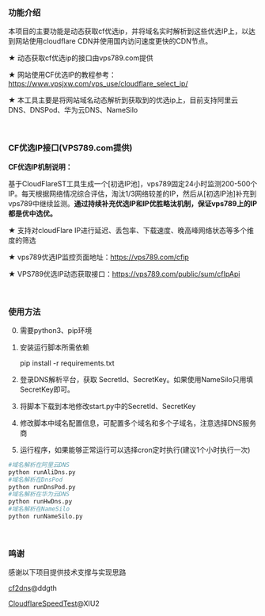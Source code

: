 ### 功能介绍

本项目的主要功能是动态获取cf优选ip，并将域名实时解析到这些优选IP上，以达到网站使用cloudflare CDN并使用国内访问速度更快的CDN节点。

★ 动态获取cf优选ip的接口由vps789.com提供

★ 网站使用CF优选IP的教程参考：https://www.vpsjxw.com/vps_use/cloudflare_select_ip/

★ 本工具主要是将网站域名动态解析到获取到的优选ip上，目前支持阿里云DNS、DNSPod、华为云DNS、NameSilo

<br>

### CF优选IP接口(VPS789.com提供)

**CF优选IP机制说明：**

基于CloudFlareST工具生成一个[初选IP池]，vps789固定24小时监测200-500个IP。每天根据网络情况综合评估，淘汰1/3网络较差的IP，然后从[初选IP池]补充到vps789中继续监测。**通过持续补充优选IP和IP优胜略汰机制，保证vps789上的IP都是优中选优。**

★ 支持对cloudFlare IP进行延迟、丢包率、下载速度、晚高峰网络状态等多个维度的筛选

★ vps789优选IP监控页面地址：https://vps789.com/cfip

★ VPS789优选IP动态获取接口：https://vps789.com/public/sum/cfIpApi

<br>

### 使用方法

0.  需要python3、pip环境

1.  安装运行脚本所需依赖

      pip install -r requirements.txt


2.  登录DNS解析平台，获取 SecretId、SecretKey。如果使用NameSilo只用填SecretKey即可。

3.  将脚本下载到本地修改start.py中的SecretId、SecretKey

4.  修改脚本中域名配置信息，可配置多个域名和多个子域名，注意选择DNS服务商


5.  运行程序，如果能够正常运行可以选择cron定时执行(建议1个小时执行一次)

```python
#域名解析在阿里云DNS
python runAliDns.py
#域名解析在DnsPod
python runDnsPod.py
#域名解析在华为云DNS
python runHwDns.py
#域名解析在NameSilo
python runNameSilo.py
```
<br>

### 鸣谢
感谢以下项目提供技术支撑与实现思路

[cf2dns](https://github.com/ddgth/cf2dns)@ddgth

[CloudflareSpeedTest](https://github.com/XIU2/CloudflareSpeedTest)@XIU2
